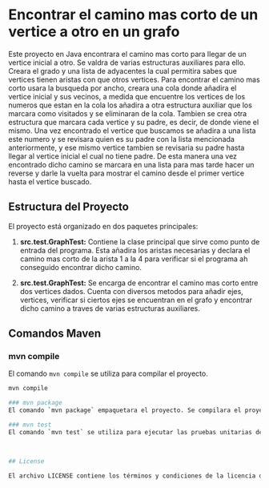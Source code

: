 # Encontrar el camino mas corto de un vertice a otro en un grafo

Este proyecto en Java encontrara el camino mas corto para llegar de un vertice inicial a otro. Se valdra de varias estructuras auxiliares para ello. Creara el grado y una lista de adyacentes la cual permitira sabes que vertices tienen aristas con que otros vertices. Para encontrar el camino mas corto usara la busqueda por ancho, creara una cola donde añadira el vertice inicial y sus vecinos, a medida que encuentre los vertices de los numeros que estan en la cola los añadira a otra estructura auxiliar que los marcara como visitados y se eliminaran de la cola. Tambien se crea otra estructura que marcara cada vertice y su padre, es decir, de donde viene el mismo. Una vez encontrado el vertice que buscamos se añadira a una lista este numero y se revisara quien es su padre con la lista mencionada anteriormente, y ese mismo vertice tambien se revisaria su padre hasta llegar al vertice inicial el cual no tiene padre. De esta manera una vez encontrado dicho camino se marcara en una lista para mas tarde hacer un reverse y darle la vuelta para mostrar el camino desde el primer vertice hasta el vertice buscado.

## Estructura del Proyecto

El proyecto está organizado en dos paquetes principales:

1. **src.test.GraphTest:** Contiene la clase principal que sirve como punto de entrada del programa. Esta añadira los aristas necesarias y declara el camino mas corto de la arista 1 a la 4 para verificar si el programa ah conseguido encontrar dicho camino.

2. **src.test.GraphTest:** Se encarga de encontrar el camino mas corto entre dos vertices dados. Cuenta con diversos metodos para añadir ejes, vertices, verificar si ciertos ejes se encuentran en el grafo y encontrar dicho camino a traves de varias estructuras auxiliares.


## Comandos Maven

### mvn compile

El comando `mvn compile` se utiliza para compilar el proyecto.

```bash
mvn compile

### mvn package
El comando `mvn package` empaquetara el proyecto. Se compilara el proyecto, se ejecutaran las pruebas y se empaquetara dentro de `target`.

### mvn test
El comando `mvn test` se utiliza para ejecutar las pruebas unitarias del proyecto. Maven buscará todas las clases de prueba en el directorio src/test/java y ejecutará las pruebas.

 

## License

El archivo LICENSE contiene los términos y condiciones de la licencia del proyecto, asegurando su uso adecuado y legal.

